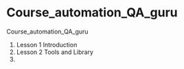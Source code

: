# Course_automation_QA_guru
Course_automation_QA_guru

1. Lesson 1 Introduction
2. Lesson 2 Tools and Library
3. 